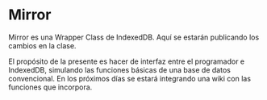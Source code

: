 Mirror
======

Mirror es una Wrapper Class de IndexedDB.
Aquí se estarán publicando los cambios en la clase.

El propósito de la presente es hacer de interfaz entre el programador e IndexedDB, simulando las funciones básicas
de una base de datos convencional. En los próximos días se estará integrando una wiki con las funciones que incorpora.
